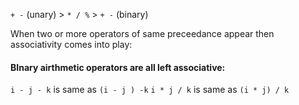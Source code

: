 `+ -` (unary) >  `* / %` >  `+ -` (binary)

When two or more operators of same preceedance appear then associativity comes into play: 

#### BInary airthmetic operators are all left associative:
`i - j - k` is same as `(i - j ) -k`
`i * j / k` is same as `(i * j) / k`
